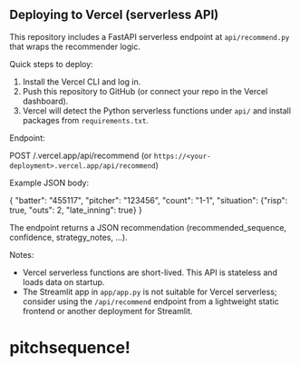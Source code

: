 ## Deploying to Vercel (serverless API)

This repository includes a FastAPI serverless endpoint at `api/recommend.py` that wraps the recommender logic.

Quick steps to deploy:

1. Install the Vercel CLI and log in.
2. Push this repository to GitHub (or connect your repo in the Vercel dashboard).
3. Vercel will detect the Python serverless functions under `api/` and install packages from `requirements.txt`.

Endpoint:

POST /.vercel.app/api/recommend (or `https://<your-deployment>.vercel.app/api/recommend`)

Example JSON body:

{
	"batter": "455117",
	"pitcher": "123456",
	"count": "1-1",
	"situation": {"risp": true, "outs": 2, "late_inning": true}
}

The endpoint returns a JSON recommendation (recommended_sequence, confidence, strategy_notes, ...).

Notes:
- Vercel serverless functions are short-lived. This API is stateless and loads data on startup.
- The Streamlit app in `app/app.py` is not suitable for Vercel serverless; consider using the `/api/recommend` endpoint from a lightweight static frontend or another deployment for Streamlit.
# pitchsequence!
